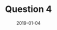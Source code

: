 --- 
layout: layouts/questions.njk 
title: Question 4
date: 2019-01-04
question: What is one goal you would like to set for yourself this year?
next: /question-5/
prev: /question-3/
tags:
    - question
---